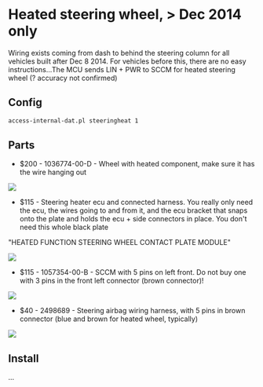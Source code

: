 # Heated steering wheel, > Dec 2014 only

Wiring exists coming from dash to behind the steering column for all vehicles built after Dec 8 2014. For vehicles before this, there are no easy instructions...The MCU sends LIN + PWR to SCCM for heated steering wheel (? accuracy not confirmed)

## Config

```bash
access-internal-dat.pl steeringheat 1
```

## Parts

* $200 - 1036774-00-D - Wheel with heated component, make sure it has the wire hanging out

![](https://i.imgur.com/6AMML5Q.jpg)

* $115 - Steering heater ecu and connected harness. You really only need the ecu, the wires going to and from it, and the ecu bracket that snaps onto the plate and holds the ecu + side connectors in place. You don't need this whole black plate 

"HEATED FUNCTION STEERING WHEEL CONTACT PLATE MODULE"

![](https://i.imgur.com/rVTehNB.jpg)

* $115 - 1057354-00-B - SCCM with 5 pins on left front. Do not buy one with 3 pins in the front left connector (brown connector)!

![](https://i.imgur.com/oG38xw6.png)

* $40 - 2498689 - Steering airbag wiring harness, with 5 pins in brown connector (blue and brown for heated wheel, typically)

![](https://i.imgur.com/KF0iur4.jpg)

## Install

...
